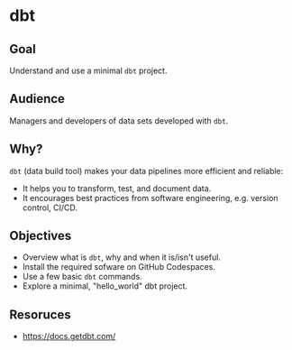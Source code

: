 # dbt

## Goal

Understand and use a minimal `dbt` project.

## Audience

Managers and developers of data sets developed with `dbt`.

## Why?

`dbt` (data build tool) makes your data pipelines more efficient and reliable:

* It helps you to transform, test, and document data. 
* It encourages best practices from software engineering, e.g. version control, CI/CD.

## Objectives

* Overview what is `dbt`, why and when it is/isn't useful.
* Install the required sofware on GitHub Codespaces.
* Use a few basic `dbt` commands.
* Explore a minimal, "hello_world" dbt project.

## Resoruces

* https://docs.getdbt.com/
